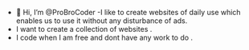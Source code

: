- 👋 Hi, I’m @ProBroCoder
-I like to create websites of daily use which enables us to use it without any disturbance of ads.
- I want to create a collection of websites .
- I code when I am free and dont have any work to do .

<!---
ProBroCoder/ProBroCoder is a ✨ special ✨ repository because its `README.md` (this file) appears on your GitHub profile.
You can click the Preview link to take a look at your changes.
--->
